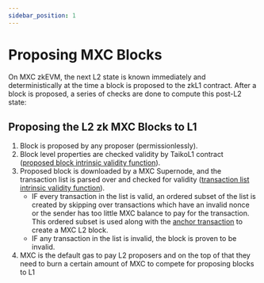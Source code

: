 ```yaml
---
sidebar_position: 1
---
```


# Proposing MXC Blocks

On MXC zkEVM, the next L2 state is known immediately and deterministically at the time a block is proposed to the zkL1 contract. After a block is proposed, a series of checks are done to compute this post-L2 state:

## Proposing the L2 zk MXC Blocks to L1


1. Block is proposed by any proposer (permissionlessly).
2. Block level properties are checked validity by TaikoL1 contract ([proposed block intrinsic validity function](https://taiko.xyz/docs/concepts/creating-taiko-blocks/intrinsic-validity-functions#proposed-block-intrinsic-validity-function)).
3. Proposed block is downloaded by a MXC Supernode, and the transaction list is parsed over and checked for validity ([transaction list intrinsic validity function](https://taiko.xyz/docs/concepts/creating-taiko-blocks/intrinsic-validity-functions#transaction-list-intrinsic-validity-function)).
    - IF every transaction in the list is valid, an ordered subset of the list is created by skipping over transactions which have an invalid nonce or the sender has too little MXC balance to pay for the transaction. This ordered subset is used along with the [anchor transaction](https://taiko.xyz/docs/concepts/creating-taiko-blocks/anchor-transaction) to create a MXC L2 block.
    - IF any transaction in the list is invalid, the block is proven to be invalid.
4. MXC is the default gas to pay L2 proposers and on the top of that they need to burn a certain amount of MXC to compete for proposing blocks to L1